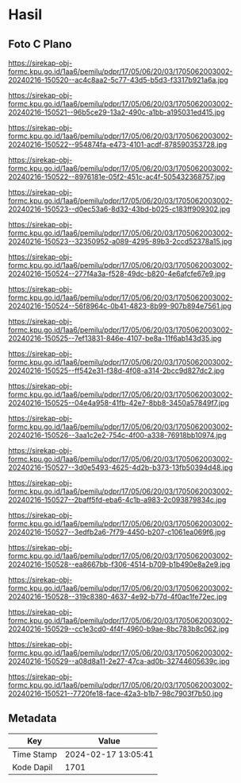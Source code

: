 # Hasil

## Foto C Plano

https://sirekap-obj-formc.kpu.go.id/1aa6/pemilu/pdpr/17/05/06/20/03/1705062003002-20240216-150520--ac4c8aa2-5c77-43d5-b5d3-f3317b921a6a.jpg

https://sirekap-obj-formc.kpu.go.id/1aa6/pemilu/pdpr/17/05/06/20/03/1705062003002-20240216-150521--96b5ce29-13a2-490c-a1bb-a195031ed415.jpg

https://sirekap-obj-formc.kpu.go.id/1aa6/pemilu/pdpr/17/05/06/20/03/1705062003002-20240216-150522--954874fa-e473-4101-acdf-878590353728.jpg

https://sirekap-obj-formc.kpu.go.id/1aa6/pemilu/pdpr/17/05/06/20/03/1705062003002-20240216-150522--8976181e-05f2-451c-ac4f-505432368757.jpg

https://sirekap-obj-formc.kpu.go.id/1aa6/pemilu/pdpr/17/05/06/20/03/1705062003002-20240216-150523--d0ec53a6-8d32-43bd-b025-c183ff909302.jpg

https://sirekap-obj-formc.kpu.go.id/1aa6/pemilu/pdpr/17/05/06/20/03/1705062003002-20240216-150523--32350952-a089-4295-89b3-2ccd52378a15.jpg

https://sirekap-obj-formc.kpu.go.id/1aa6/pemilu/pdpr/17/05/06/20/03/1705062003002-20240216-150524--277f4a3a-f528-49dc-b820-4e6afcfe67e9.jpg

https://sirekap-obj-formc.kpu.go.id/1aa6/pemilu/pdpr/17/05/06/20/03/1705062003002-20240216-150524--56f8964c-0b41-4823-8b99-907b894e7561.jpg

https://sirekap-obj-formc.kpu.go.id/1aa6/pemilu/pdpr/17/05/06/20/03/1705062003002-20240216-150525--7ef13831-846e-4107-be8a-11f6ab143d35.jpg

https://sirekap-obj-formc.kpu.go.id/1aa6/pemilu/pdpr/17/05/06/20/03/1705062003002-20240216-150525--ff542e31-f38d-4f08-a314-2bcc9d827dc2.jpg

https://sirekap-obj-formc.kpu.go.id/1aa6/pemilu/pdpr/17/05/06/20/03/1705062003002-20240216-150525--04e4a958-41fb-42e7-8bb8-3450a57849f7.jpg

https://sirekap-obj-formc.kpu.go.id/1aa6/pemilu/pdpr/17/05/06/20/03/1705062003002-20240216-150526--3aa1c2e2-754c-4f00-a338-76918bb10974.jpg

https://sirekap-obj-formc.kpu.go.id/1aa6/pemilu/pdpr/17/05/06/20/03/1705062003002-20240216-150527--3d0e5493-4625-4d2b-b373-13fb50394d48.jpg

https://sirekap-obj-formc.kpu.go.id/1aa6/pemilu/pdpr/17/05/06/20/03/1705062003002-20240216-150527--2baff5fd-eba6-4c1b-a983-2c093879834c.jpg

https://sirekap-obj-formc.kpu.go.id/1aa6/pemilu/pdpr/17/05/06/20/03/1705062003002-20240216-150527--3edfb2a6-7f79-4450-b207-c1061ea069f6.jpg

https://sirekap-obj-formc.kpu.go.id/1aa6/pemilu/pdpr/17/05/06/20/03/1705062003002-20240216-150528--ea8667bb-f306-4514-b709-b1b490e8a2e9.jpg

https://sirekap-obj-formc.kpu.go.id/1aa6/pemilu/pdpr/17/05/06/20/03/1705062003002-20240216-150528--319c8380-4637-4e92-b77d-4f0ac1fe72ec.jpg

https://sirekap-obj-formc.kpu.go.id/1aa6/pemilu/pdpr/17/05/06/20/03/1705062003002-20240216-150529--cc1e3cd0-4f4f-4960-b9ae-8bc783b8c062.jpg

https://sirekap-obj-formc.kpu.go.id/1aa6/pemilu/pdpr/17/05/06/20/03/1705062003002-20240216-150529--a08d8a11-2e27-47ca-ad0b-32744605639c.jpg

https://sirekap-obj-formc.kpu.go.id/1aa6/pemilu/pdpr/17/05/06/20/03/1705062003002-20240216-150521--7720fe18-face-42a3-b1b7-98c7903f7b50.jpg


## Metadata

| Key        | Value               |
| ---------- | ------------------- |
| Time Stamp | 2024-02-17 13:05:41 |
| Kode Dapil | 1701                |



